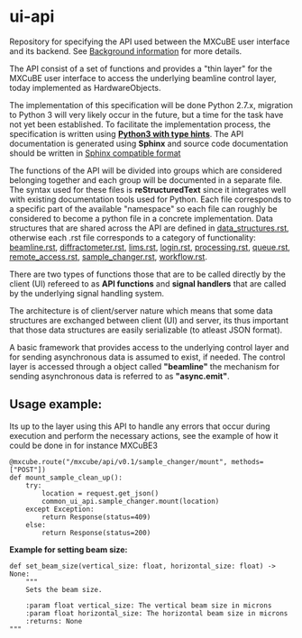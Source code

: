 # ui-api
Repository for specifying the API used between the MXCuBE user interface and its backend.
See [Background information](https://github.com/mxcube/HardwareRepository/issues/139) for more details.

The API consist of a set of functions and provides a "thin layer" for the MXCuBE user interface to access the underlying beamline control layer, today implemented as HardwareObjects.

The implementation of this specification will be done Python 2.7.x, migration to Python 3 will very likely occur in the future, but a time for the task have not yet been established. To facilitate the implementation process, the specification is written using __[Python3 with type hints](https://docs.python.org/3/library/typing.html)__. The API documentation is generated using __Sphinx__ and source code documentation should be written in [Sphinx compatible format](http://www.sphinx-doc.org/en/1.5.1/domains.html#the-python-domain)

The functions of the API will be divided into groups which are considered belonging together and each group will be documented in a separate file. The syntax used for these files is __reStructuredText__ since it integrates well with existing documentation tools used for Python. Each file corresponds to a specific part of the available "namespace" so each file can roughly be considered to become a python file in a concrete implementation. Data structures that are shared across the API are defined in [data_structures.rst](data_structures.rst), otherwise each .rst file corresponds to a category of functionality: [beamline.rst](beamline.rst), [diffractometer.rst](diffractometer.rst), [lims.rst](lims.rst), [login.rst](login.rst), [processing.rst](processing.rst), [queue.rst](queue.rst), [remote_access.rst](remote_access.rst), [sample_changer.rst](sample_changer.rst), [workflow.rst](workflow.rst).

There are two types of functions those that are to be called directly by the client (UI) refereed to as __API functions__ and __signal handlers__ that are called by the underlying signal handling system.

The architecture is of client/server nature which means that some data structures are exchanged between client (UI) and server, its thus important that those data structures are easily serializable (to atleast JSON format).

A basic framework that provides access to the underlying control layer and for sending asynchronous data is assumed to exist, if needed. The control layer is accessed through a object called __"beamline"__ the mechanism for sending asynchronous data is referred to as __"async.emit"__.

Usage example:
--------------

Its up to the layer using this API to handle any errors that occur during execution and perform the necessary actions, see the example of how it could be done in for instance MXCuBE3

    @mxcube.route("/mxcube/api/v0.1/sample_changer/mount", methods=["POST"])
    def mount_sample_clean_up():
        try:
            location = request.get_json()
            common_ui_api.sample_changer.mount(location)
        except Exception:
            return Response(status=409)
        else:
            return Response(status=200)


__Example for setting beam size:__
```
def set_beam_size(vertical_size: float, horizontal_size: float) -> None:
    """
    Sets the beam size.

    :param float vertical_size: The vertical beam size in microns
    :param float horizontal_size: The horizontal beam size in microns
    :returns: None
"""
```
